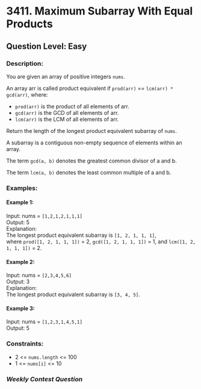 # 3411. Maximum Subarray With Equal Products
## Question Level: Easy
### Description:
You are given an array of positive integers `nums`.

An array arr is called product equivalent if `prod(arr)` == `lcm(arr) * gcd(arr)`, where:
- `prod(arr)` is the product of all elements of arr.
- `gcd(arr)` is the GCD of all elements of arr.
- `lcm(arr)` is the LCM of all elements of arr.

Return the length of the longest product equivalent subarray of `nums`.

A subarray is a contiguous non-empty sequence of elements within an array.

The term `gcd(a, b)` denotes the greatest common divisor of a and b.

The term `lcm(a, b)` denotes the least common multiple of a and b.


### Examples:
#### Example 1:
Input: nums = `[1,2,1,2,1,1,1]`<br>
Output: 5<br>
Explanation: <br>
The longest product equivalent subarray is `[1, 2, 1, 1, 1]`, where `prod([1, 2, 1, 1, 1])` = 2, `gcd([1, 2, 1, 1, 1])` = 1, and `lcm([1, 2, 1, 1, 1])` = 2.

#### Example 2:
Input: nums = `[2,3,4,5,6]`<br>
Output: 3<br>
Explanation: <br>
The longest product equivalent subarray is `[3, 4, 5]`.<br>

#### Example 3:
Input: nums = `[1,2,3,1,4,5,1]`<br>
Output: 5<br>

### Constraints:

- 2 <= `nums.length` <= 100
- 1 <= `nums[i]` <= 10

### <i>Weekly Contest Question</i>